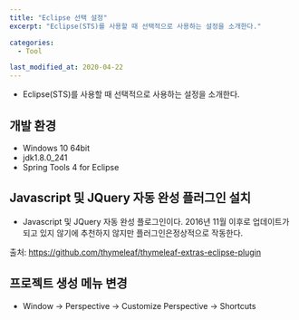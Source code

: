 ```yaml
---
title: "Eclipse 선택 설정"
excerpt: "Eclipse(STS)를 사용할 때 선택적으로 사용하는 설정을 소개한다."

categories:
  - Tool

last_modified_at: 2020-04-22
---
```

- Eclipse(STS)를 사용할 때 선택적으로 사용하는 설정을 소개한다.



## 개발 환경
- Windows 10 64bit
- jdk1.8.0_241
- Spring Tools 4 for Eclipse



## Javascript 및 JQuery 자동 완성 플러그인 설치
- Javascript 및 JQuery 자동 완성 플로그인이다. 2016년 11월 이후로 업데이트가 되고 있지 않기에 추천하지 않지만 플러그인은정상적으로 작동한다.

출처: <https://github.com/thymeleaf/thymeleaf-extras-eclipse-plugin>



## 프로젝트 생성 메뉴 변경
- Window -> Perspective -> Customize Perspective -> Shortcuts



